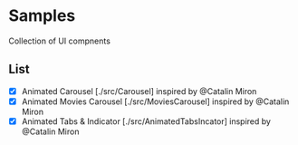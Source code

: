# Samples

Collection of UI compnents

## List

-   [x] Animated Carousel [./src/Carousel] inspired by @Catalin Miron
-   [x] Animated Movies Carousel [./src/MoviesCarousel] inspired by @Catalin Miron
-   [x] Animated Tabs & Indicator [./src/AnimatedTabsIncator] inspired by @Catalin Miron
